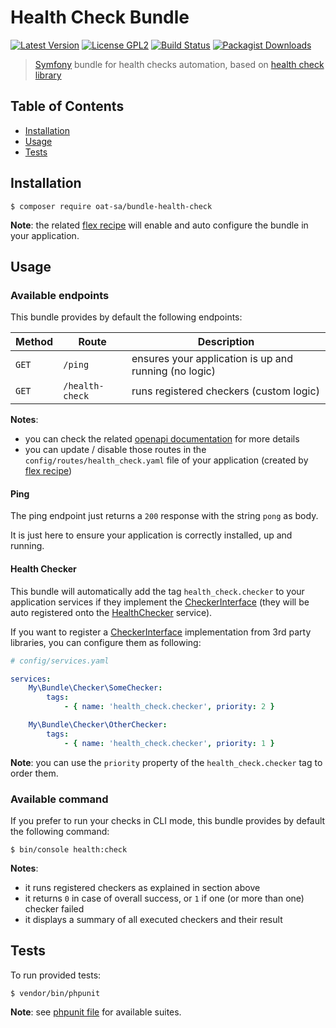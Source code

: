 # Health Check Bundle

[![Latest Version](https://img.shields.io/github/tag/oat-sa/bundle-health-check.svg?style=flat&label=release)](https://github.com/oat-sa/bundle-health-check/tags)
[![License GPL2](http://img.shields.io/badge/licence-LGPL%202.1-blue.svg)](http://www.gnu.org/licenses/lgpl-2.1.html)
[![Build Status](https://travis-ci.org/oat-sa/bundle-health-check.svg?branch=master)](https://travis-ci.org/oat-sa/bundle-health-check)
[![Packagist Downloads](http://img.shields.io/packagist/dt/oat-sa/bundle-health-check.svg)](https://packagist.org/packages/oat-sa/bundle-health-check)

> [Symfony](https://symfony.com/) bundle for health checks automation, based on [health check library](https://github.com/oat-sa/lib-health-check)

## Table of Contents

- [Installation](#installation)
- [Usage](#usage)
- [Tests](#tests)

## Installation

```console
$ composer require oat-sa/bundle-health-check
```

**Note**: the related [flex recipe](https://github.com/symfony/recipes-contrib/tree/master/oat-sa/bundle-health-check/) will enable and auto configure the bundle in your application.

## Usage

### Available endpoints

This bundle provides by default the following endpoints:

|  Method  | Route           | Description                                           |
|----------|-----------------|-------------------------------------------------------|
| `GET`    | `/ping`         | ensures your application is up and running (no logic) |
| `GET`    | `/health-check` | runs registered checkers (custom logic)               |

**Notes**:
- you can check the related [openapi documentation](openapi/health-check.yaml) for more details
- you can update / disable those routes in the `config/routes/health_check.yaml` file of your application (created by [flex recipe](https://github.com/symfony/recipes-contrib/tree/master/oat-sa/bundle-health-check/))

#### Ping

The ping endpoint just returns a `200` response with the string `pong` as body.

It is just here to ensure your application is correctly installed, up and running.

#### Health Checker

This bundle will automatically add the tag `health_check.checker` to your application services if they implement the [CheckerInterface](https://github.com/oat-sa/lib-health-check/blob/master/src/Checker/CheckerInterface.php)
(they will be auto registered onto the [HealthChecker](https://github.com/oat-sa/lib-health-check/blob/master/src/HealthChecker.php) service).

If you want to register a [CheckerInterface](https://github.com/oat-sa/lib-health-check/blob/master/src/Checker/CheckerInterface.php) implementation from 3rd party libraries, you can configure them as following:

```yaml
# config/services.yaml

services:
    My\Bundle\Checker\SomeChecker:
        tags:
            - { name: 'health_check.checker', priority: 2 }

    My\Bundle\Checker\OtherChecker:
        tags:
            - { name: 'health_check.checker', priority: 1 }
```

**Note**: you can use the `priority` property of the `health_check.checker` tag to order them.

### Available command

If you prefer to run your checks in CLI mode, this bundle provides by default the following command:

```console
$ bin/console health:check
```

**Notes**:
- it runs registered checkers as explained in section above
- it returns `0` in case of overall success, or `1` if one (or more than one) checker failed
- it displays a summary of all executed checkers and their result

## Tests

To run provided tests:

```console
$ vendor/bin/phpunit
```

**Note**: see [phpunit file](phpunit.xml.dist) for available suites.
